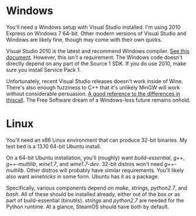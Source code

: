 # Windows

You'll need a Windows setup with Visual Studio installed.  I'm using
2010 Express on Windows 7 64-bit.  Other modern versions of Visual Studio
and Windows are likely fine, though may come with their own quirks.

Visual Studio 2010 is the latest and recommend Windows compiler. [See this
document](https://developer.valvesoftware.com/wiki/Compiler_Choices).
However, this isn't a requirement.  The Windows code doesn't directly
depend on any part of the Source 1 SDK.  If you do use 2010, make sure
you install Service Pack 1.

Unfortunately, recent Visual Studio releases doesn't work inside of Wine.
There's also enough fuzziness to C++ that it's unlikely MinGW will work
without considerable persuasion.  [A good reference to the differences in
thiscall](http://www.ownedcore.com/forums/world-of-warcraft/world-of-warcraft-bots-programs/wow-memory-editing/281008-gcc-thiscall-calling-convention-linux-win32-mingw.html).
The Free Software dream of a Windows-less future remains onhold.

# Linux

You'll need an x86 Linux environment that can produce 32-bit binaries.
My test bed is a 13.10 64-bit Ubuntu install.

On a 64-bit Ubuntu installation, you'll (roughly) want *build-essential*,
*g++*, *g++-multilib*, *wine1.7*, and *wine1.7-dev*.  32-bit distros
won't need *g++-multilib*.  Other distros will probably have similar
requirements.  You'll likely also want *winetricks* in some form.
Ubuntu has it as a package.

Specifically, various components depend on *make*, *strings*, *python2.7*,
and *bash*.  All of these should be installed already, either out of the
box or as part of build-essential (binutils).  *strings* and *python2.7*
are needed for the Python runtime.  At a glance, SteamOS should have
both by default.

